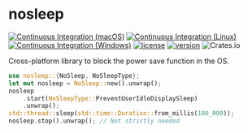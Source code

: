# nosleep

[![Continuous Integration (macOS)](https://github.com/pevers/nosleep/actions/workflows/mac.yml/badge.svg)](https://github.com/pevers/nosleep/actions/workflows/mac.yml) [![Continuous Integration (Linux)](https://github.com/pevers/nosleep/actions/workflows/linux.yaml/badge.svg)](https://github.com/pevers/nosleep/actions/workflows/linux.yaml) [![Continuous Integration (Windows)](https://github.com/pevers/nosleep/actions/workflows/windows.yaml/badge.svg)](https://github.com/pevers/nosleep/actions/workflows/windows.yaml) [![license](https://img.shields.io/crates/l/nosleep?style=flat-square)](https://crates.io/crates/nosleep/) [![version](https://img.shields.io/crates/v/nosleep?style=flat-square)](https://crates.io/crates/nosleep/) ![Crates.io](https://img.shields.io/crates/d/nosleep?style=flat-square)

Cross-platform library to block the power save function in the OS.

```rust
use nosleep::{NoSleep, NoSleepType};
let mut nosleep = NoSleep::new().unwrap();
nosleep
    .start(NoSleepType::PreventUserIdleDisplaySleep)
    .unwrap();
std::thread::sleep(std::time::Duration::from_millis(180_000));
nosleep.stop().unwrap(); // Not strictly needed
```